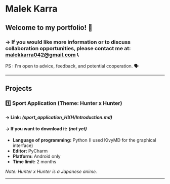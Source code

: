# Malek Karra
## Welcome to my portfolio! 👋


### -> If you would like more information or to discuss collaboration opportunities, please contact me at: malekkarra042@gmail.com 📞

PS : I'm open to advice, feedback, and potential cooperation. 🗣️

---

## Projects

### 1️⃣ Sport Application (Theme: Hunter x Hunter)
#### -> Link: *(sport_application_HXH/Introduction.md)*
#### -> If you want to download it: *(not yet)*

- **Language of programming:** Python (I used KivyMD for the graphical interface)  
- **Editor:** PyCharm  
- **Platform:** Android only  
- **Time limit:** 2 months  

*Note: Hunter x Hunter is a Japanese anime.*

---

